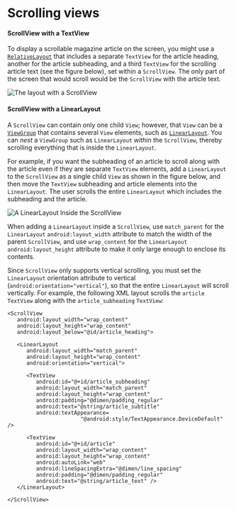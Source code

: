 # Scrolling views

#### ScrollView with a TextView <a id="scrollview-with-a-textview"></a>

To display a scrollable magazine article on the screen, you might use a [`RelativeLayout`](https://developer.android.com/reference/android/widget/RelativeLayout.html) that includes a separate `TextView` for the article heading, another for the article subheading, and a third `TextView` for the scrolling article text \(see the figure below\), set within a `ScrollView`. The only part of the screen that would scroll would be the `ScrollView` with the article text.

![ The layout with a ScrollView](https://google-developer-training.github.io/android-developer-fundamentals-course-concepts-v2/images/1-3-c-text-and-scrolling-views/dg_layout_diagram1.png)

#### ScrollView with a LinearLayout <a id="scrollview-with-a-linearlayout"></a>

A `ScrollView` can contain only one child `View`; however, that `View` can be a [`ViewGroup`](https://developer.android.com/reference/android/view/ViewGroup.html) that contains several `View` elements, such as [`LinearLayout`](https://developer.android.com/reference/android/widget/LinearLayout.html). You can _nest_ a `ViewGroup` such as `LinearLayout` _within_ the `ScrollView`, thereby scrolling everything that is inside the `LinearLayout`.

For example, if you want the subheading of an article to scroll along with the article even if they are separate `TextView` elements, add a `LinearLayout` to the `ScrollView` as a single child `View` as shown in the figure below, and then move the `TextView` subheading and article elements into the `LinearLayout`. The user scrolls the entire `LinearLayout` which includes the subheading and the article.

![ A LinearLayout Inside the ScrollView](https://google-developer-training.github.io/android-developer-fundamentals-course-concepts-v2/images/1-3-c-text-and-scrolling-views/dg_layout_diagram2.png)

When adding a `LinearLayout` inside a `ScrollView`, use `match_parent` for the `LinearLayout` `android:layout_width` attribute to match the width of the parent `ScrollView`, and use `wrap_content` for the `LinearLayout` `android:layout_height` attribute to make it only large enough to enclose its contents.

Since `ScrollView` only supports vertical scrolling, you must set the `LinearLayout` orientation attribute to vertical \(`android:orientation="vertical"`\), so that the entire `LinearLayout` will scroll vertically. For example, the following XML layout scrolls the `article` `TextView` along with the `article_subheading` `TextView`:

```markup
<ScrollView
   android:layout_width="wrap_content"
   android:layout_height="wrap_content"
   android:layout_below="@id/article_heading">

   <LinearLayout
      android:layout_width="match_parent"
      android:layout_height="wrap_content"
      android:orientation="vertical">

      <TextView
         android:id="@+id/article_subheading"
         android:layout_width="match_parent"
         android:layout_height="wrap_content"
         android:padding="@dimen/padding_regular"
         android:text="@string/article_subtitle"
         android:textAppearance=
                       "@android:style/TextAppearance.DeviceDefault" />

      <TextView
         android:id="@+id/article"
         android:layout_width="wrap_content"
         android:layout_height="wrap_content"
         android:autoLink="web"
         android:lineSpacingExtra="@dimen/line_spacing"
         android:padding="@dimen/padding_regular"
         android:text="@string/article_text" />
   </LinearLayout>

</ScrollView>
```

